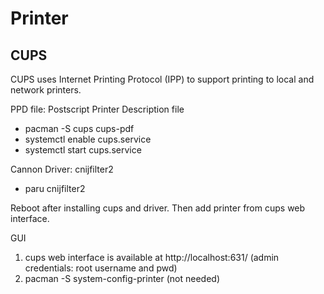 # Printer

## CUPS
CUPS uses Internet Printing Protocol (IPP) to support printing to local and network printers.

PPD file: Postscript Printer Description file


- pacman -S cups cups-pdf
- systemctl enable cups.service
- systemctl start cups.service

Cannon Driver: cnijfilter2
- paru cnijfilter2

Reboot after installing cups and driver. Then add printer from cups web interface.

GUI
1. cups web interface is available at http://localhost:631/
  (admin credentials: root username and pwd)
2. pacman -S system-config-printer (not needed)

